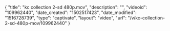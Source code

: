 {
    "title": "kc collection 2-sd 480p.mov",
    "description": "",
    "videoid": "109962440",
    "date_created": "1502517423",
    "date_modified": "1516728739",
    "type": "captivate",
    "layout": "video",
    "url": "\/v\/kc-collection-2-sd-480p-mov\/109962440"
}